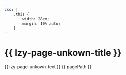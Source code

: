 ```yaml
---
css: |
	.this {
		width: 28em;
		margin: 10% auto;
	}
---
```

# {{ lzy-page-unkown-title }}

{{ lzy-page-unkown-text }} {{ pagePath }}
